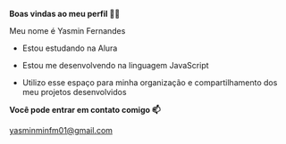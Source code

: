 **Boas vindas ao meu perfil 💙💙**

Meu nome é Yasmin Fernandes



- Estou estudando na Alura

- Estou me desenvolvendo na linguagem JavaScript

- Utilizo esse espaço para minha organização e compartilhamento dos meu projetos desenvolvidos



**Você pode entrar em contato comigo 📫**

yasminminfm01@gmail.com

